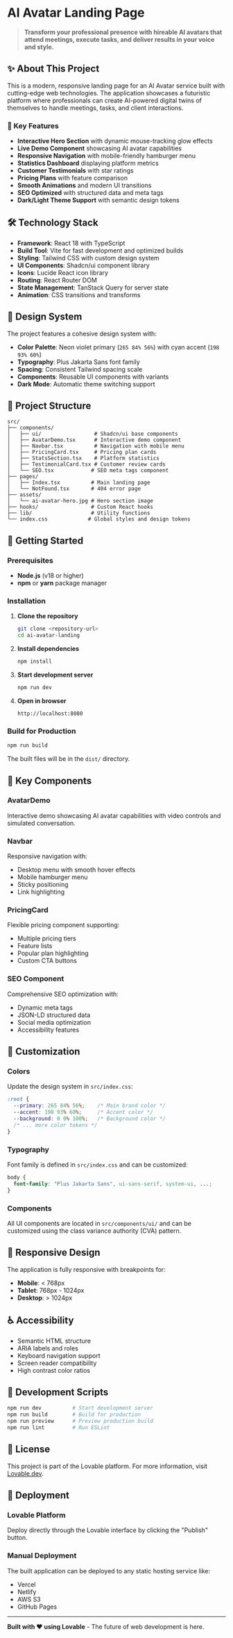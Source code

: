 # AI Avatar Landing Page

> **Transform your professional presence with hireable AI avatars that attend meetings, execute tasks, and deliver results in your voice and style.**

## ✨ About This Project

This is a modern, responsive landing page for an AI Avatar service built with cutting-edge web technologies. The application showcases a futuristic platform where professionals can create AI-powered digital twins of themselves to handle meetings, tasks, and client interactions.

### 🎯 Key Features

- **Interactive Hero Section** with dynamic mouse-tracking glow effects
- **Live Demo Component** showcasing AI avatar capabilities
- **Responsive Navigation** with mobile-friendly hamburger menu
- **Statistics Dashboard** displaying platform metrics
- **Customer Testimonials** with star ratings
- **Pricing Plans** with feature comparison
- **Smooth Animations** and modern UI transitions
- **SEO Optimized** with structured data and meta tags
- **Dark/Light Theme Support** with semantic design tokens

## 🛠️ Technology Stack

- **Framework**: React 18 with TypeScript
- **Build Tool**: Vite for fast development and optimized builds
- **Styling**: Tailwind CSS with custom design system
- **UI Components**: Shadcn/ui component library
- **Icons**: Lucide React icon library
- **Routing**: React Router DOM
- **State Management**: TanStack Query for server state
- **Animation**: CSS transitions and transforms

## 🎨 Design System

The project features a cohesive design system with:

- **Color Palette**: Neon violet primary (`265 84% 56%`) with cyan accent (`198 93% 60%`)
- **Typography**: Plus Jakarta Sans font family
- **Spacing**: Consistent Tailwind spacing scale
- **Components**: Reusable UI components with variants
- **Dark Mode**: Automatic theme switching support

## 📁 Project Structure

```
src/
├── components/
│   ├── ui/                 # Shadcn/ui base components
│   ├── AvatarDemo.tsx      # Interactive demo component
│   ├── Navbar.tsx          # Navigation with mobile menu
│   ├── PricingCard.tsx     # Pricing plan cards
│   ├── StatsSection.tsx    # Platform statistics
│   ├── TestimonialCard.tsx # Customer review cards
│   └── SEO.tsx            # SEO meta tags component
├── pages/
│   ├── Index.tsx          # Main landing page
│   └── NotFound.tsx       # 404 error page
├── assets/
│   └── ai-avatar-hero.jpg # Hero section image
├── hooks/                 # Custom React hooks
├── lib/                   # Utility functions
└── index.css             # Global styles and design tokens
```

## 🚀 Getting Started

### Prerequisites

- **Node.js** (v18 or higher)
- **npm** or **yarn** package manager

### Installation

1. **Clone the repository**
   ```bash
   git clone <repository-url>
   cd ai-avatar-landing
   ```

2. **Install dependencies**
   ```bash
   npm install
   ```

3. **Start development server**
   ```bash
   npm run dev
   ```

4. **Open in browser**
   ```
   http://localhost:8080
   ```

### Build for Production

```bash
npm run build
```

The built files will be in the `dist/` directory.

## 🎯 Key Components

### AvatarDemo
Interactive demo showcasing AI avatar capabilities with video controls and simulated conversation.

### Navbar
Responsive navigation with:
- Desktop menu with smooth hover effects
- Mobile hamburger menu
- Sticky positioning
- Link highlighting

### PricingCard
Flexible pricing component supporting:
- Multiple pricing tiers
- Feature lists
- Popular plan highlighting
- Custom CTA buttons

### SEO Component
Comprehensive SEO optimization with:
- Dynamic meta tags
- JSON-LD structured data
- Social media optimization
- Accessibility features

## 🎨 Customization

### Colors
Update the design system in `src/index.css`:

```css
:root {
  --primary: 265 84% 56%;    /* Main brand color */
  --accent: 198 93% 60%;     /* Accent color */
  --background: 0 0% 100%;   /* Background color */
  /* ... more color tokens */
}
```

### Typography
Font family is defined in `src/index.css` and can be customized:

```css
body {
  font-family: "Plus Jakarta Sans", ui-sans-serif, system-ui, ...;
}
```

### Components
All UI components are located in `src/components/ui/` and can be customized using the class variance authority (CVA) pattern.

## 📱 Responsive Design

The application is fully responsive with breakpoints for:
- **Mobile**: < 768px
- **Tablet**: 768px - 1024px  
- **Desktop**: > 1024px

## ♿ Accessibility

- Semantic HTML structure
- ARIA labels and roles
- Keyboard navigation support
- Screen reader compatibility
- High contrast color ratios

## 🔧 Development Scripts

```bash
npm run dev          # Start development server
npm run build        # Build for production
npm run preview      # Preview production build
npm run lint         # Run ESLint
```

## 📄 License

This project is part of the Lovable platform. For more information, visit [Lovable.dev](https://lovable.dev).

## 🔗 Deployment

### Lovable Platform
Deploy directly through the Lovable interface by clicking the "Publish" button.

### Manual Deployment
The built application can be deployed to any static hosting service like:
- Vercel
- Netlify
- AWS S3
- GitHub Pages

---

**Built with ❤️ using Lovable** - The future of web development is here.